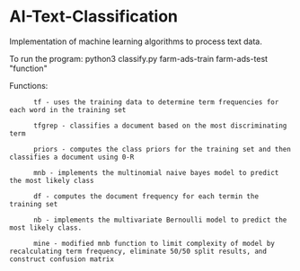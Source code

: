 # AI-Text-Classification
Implementation of machine learning algorithms to process text data.

To run the program: python3 classify.py farm-ads-train farm-ads-test "function"

Functions:
          
          
          tf - uses the training data to determine term frequencies for each word in the training set
          
          tfgrep - classifies a document based on the most discriminating term
          
          priors - computes the class priors for the training set and then classifies a document using 0-R             
          
          mnb - implements the multinomial naive bayes model to predict the most likely class
          
          df - computes the document frequency for each termin the training set
          
          nb - implements the multivariate Bernoulli model to predict the most likely class. 
          
          mine - modified mnb function to limit complexity of model by recalculating term frequency, eliminate 50/50 split results, and construct confusion matrix  
